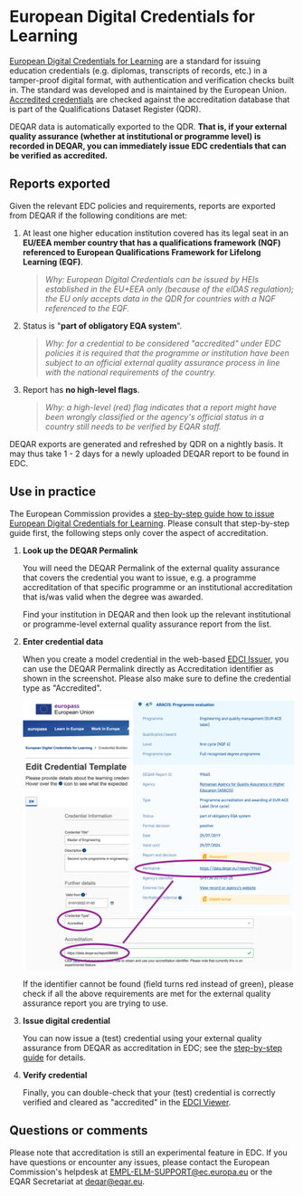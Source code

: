 # European Digital Credentials for Learning

[European Digital Credentials for Learning](https://europass.europa.eu/en/stakeholders/european-digital-credentials) are a standard for issuing education credentials (e.g. diplomas, transcripts of records, etc.) in a tamper-proof digital format, with authentication and verification checks built in. The standard was developed and is maintained by the European Union. [Accredited credentials](https://europass.europa.eu/en/stakeholders/qdr/accreditation#8576) are checked against the accreditation database that is part of the Qualifications Dataset Register (QDR).

DEQAR data is automatically exported to the QDR. **That is, if your external quality assurance (whether at institutional or programme level) is recorded in DEQAR, you can immediately issue EDC credentials that can be verified as accredited.**

## Reports exported

Given the relevant EDC policies and requirements, reports are exported from DEQAR if the following conditions are met:

 1. At least one higher education institution covered has its legal seat in an **EU/EEA member country that has a qualifications framework (NQF) referenced to European Qualifications Framework for Lifelong Learning (EQF)**.

    > *Why: European Digital Credentials can be issued by HEIs established in the EU+EEA only (because of the eIDAS regulation); the EU only accepts data in the QDR for countries with a NQF referenced to the EQF.*

 2. Status is "**part of obligatory EQA system**".

    > *Why: for a credential to be considered "accredited" under EDC policies it is required that the programme or institution have been subject to an official external quality assurance process in line with the national requirements of the country.*

 3. Report has **no high-level flags**.

    > *Why: a high-level (red) flag indicates that a report might have been wrongly classified or the agency's official status in a country still needs to be verified by EQAR staff.*

DEQAR exports are generated and refreshed by QDR on a nightly basis. It may thus take 1 - 2 days for a newly uploaded DEQAR report to be found in EDC.

## Use in practice

The European Commission provides a [step-by-step guide how to issue European Digital Credentials for Learning](https://europa.eu/europass/en/how-issue-european-digital-credentials). Please consult that step-by-step guide first, the following steps only cover the aspect of accreditation.

 1. **Look up the DEQAR Permalink**

    You will need the DEQAR Permalink of the external quality assurance that covers the credential you want to issue, e.g. a programme accreditation of that specific programme or an institutional accreditation that is/was valid when the degree was awarded.

    Find your institution in DEQAR and then look up the relevant institutional or programme-level external quality assurance report from the list.

 2. **Enter credential data**

    When you create a model credential in the web-based [EDCI Issuer](https://europa.eu/europass/digital-credentials/issuer/#/credential-builder), you can use the DEQAR Permalink directly as Accreditation identifier as shown in the screenshot. Please also make sure to define the credential type as "Accredited".

    ![screenshots of the EDCI Issuer and a DEQAR report record](img/edc-issuer.png)

    If the identifier cannot be found (field turns red instead of green), please check if all the above requirements are met for the external quality assurance report you are trying to use.

 3. **Issue digital credential**

    You can now issue a (test) credential using your external quality assurance from DEQAR as accreditation in EDC; see the [step-by-step guide](https://europa.eu/europass/en/how-issue-european-digital-credentials) for details.

 4. **Verify credential**

    Finally, you can double-check that your (test) credential is correctly verified and cleared as "accredited" in the [EDCI Viewer](https://europa.eu/europass/digital-credentials/viewer/#/home).

## Questions or comments

Please note that accreditation is still an experimental feature in EDC. If you have questions or encounter any issues, please contact the European Commission's helpdesk at <EMPL-ELM-SUPPORT@ec.europa.eu> or the EQAR Secretariat at <deqar@eqar.eu>.

